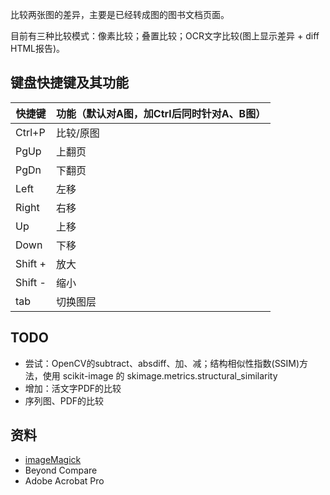 
比较两张图的差异，主要是已经转成图的图书文档页面。

目前有三种比较模式：像素比较；叠置比较；OCR文字比较(图上显示差异 + diff HTML报告)。

## 键盘快捷键及其功能

|快捷键 | 功能（默认对A图，加Ctrl后同时针对A、B图）|
| ---     | ---      |
| Ctrl+P | 比较/原图 |
| PgUp | 上翻页 |
| PgDn    | 下翻页   |
| Left    | 左移     |
| Right   | 右移     |
| Up      | 上移     |
| Down    | 下移     |
| Shift + | 放大     |
| Shift - | 缩小     |
| tab     | 切换图层 |

## TODO

* 尝试：OpenCV的subtract、absdiff、加、减；结构相似性指数(SSIM)方法，使用 scikit-image 的 skimage.metrics.structural_similarity
* 增加：活文字PDF的比较
* 序列图、PDF的比较

## 资料

* [imageMagick](https://stackoverflow.com/questions/5132749/diff-an-image-using-imagemagick)
* Beyond Compare
* Adobe Acrobat Pro
